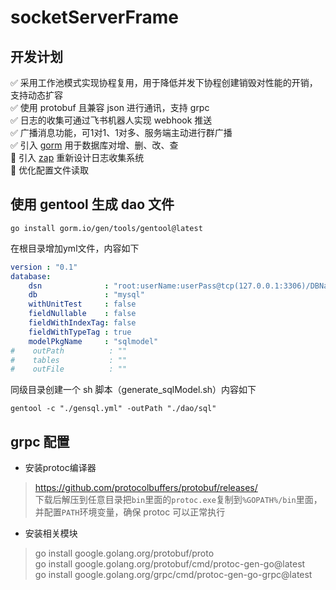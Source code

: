 # socketServerFrame

## 开发计划

✅ 采用工作池模式实现协程复用，用于降低并发下协程创建销毁对性能的开销，支持动态扩容  
✅ 使用 protobuf 且兼容 json 进行通讯，支持 grpc  
✅ 日志的收集可通过飞书机器人实现 webhook 推送  
✅ 广播消息功能，可1对1、1对多、服务端主动进行群广播  
✅ 引入 [gorm](https://github.com/go-gorm/gorm) 用于数据库对增、删、改、查  
📌 引入 [zap](https://github.com/uber-go/zap) 重新设计日志收集系统  
📌 优化配置文件读取

## 使用 gentool 生成 dao 文件
```shell
go install gorm.io/gen/tools/gentool@latest
```

在根目录增加yml文件，内容如下

```yaml
version : "0.1"
database:
    dsn              : "root:userName:userPass@tcp(127.0.0.1:3306)/DBName?charset=utf8mb4&parseTime=true&loc=Local"
    db               : "mysql"
    withUnitTest     : false
    fieldNullable    : false
    fieldWithIndexTag: false
    fieldWithTypeTag : true
    modelPkgName     : "sqlmodel"
#    outPath          : ""
#    tables           : ""
#    outFile          : ""
```

同级目录创建一个 sh 脚本（generate_sqlModel.sh）内容如下

```shell
gentool -c "./gensql.yml" -outPath "./dao/sql"
```

## grpc 配置

- 安装protoc编译器

> https://github.com/protocolbuffers/protobuf/releases/  
> 下载后解压到任意目录把`bin`里面的`protoc.exe`复制到`%GOPATH%/bin`里面，并配置`PATH`环境变量，确保 protoc 可以正常执行

- 安装相关模块

> go install google.golang.org/protobuf/proto  
> go install google.golang.org/protobuf/cmd/protoc-gen-go@latest  
> go install google.golang.org/grpc/cmd/protoc-gen-go-grpc@latest  
